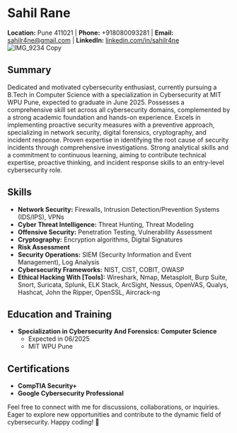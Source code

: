 # Sahil Rane
**Location:** Pune 411021 | **Phone:** +918080093281 | **Email:** sahilr4ne@gmail.com | **LinkedIn:** [linkedin.com/in/sahilr4ne](https://www.linkedin.com/in/sahilr4ne)
![IMG_9234 Copy](https://github.com/sahilr4ne/sahilr4ne/assets/156423753/f4c804fe-b51f-432f-87a2-66b1c7fc2b22)

## Summary
Dedicated and motivated cybersecurity enthusiast, currently pursuing a B.Tech in Computer Science with a specialization in Cybersecurity at MIT WPU Pune, expected to graduate in June 2025. Possesses a comprehensive skill set across all cybersecurity domains, complemented by a strong academic foundation and hands-on experience. Excels in implementing proactive security measures with a preventive approach, specializing in network security, digital forensics, cryptography, and incident response. Proven expertise in identifying the root cause of security incidents through comprehensive investigations. Strong analytical skills and a commitment to continuous learning, aiming to contribute technical expertise, proactive thinking, and incident response skills to an entry-level cybersecurity role.

## Skills
- **Network Security:** Firewalls, Intrusion Detection/Prevention Systems (IDS/IPS), VPNs
- **Cyber Threat Intelligence:** Threat Hunting, Threat Modeling
- **Offensive Security:** Penetration Testing, Vulnerability Assessment
- **Cryptography:** Encryption algorithms, Digital Signatures
- **Risk Assessment**
- **Security Operations:** SIEM (Security Information and Event Management), Log Analysis
- **Cybersecurity Frameworks:** NIST, CIST, COBIT, OWASP
- **Ethical Hacking With [Tools]:** Wireshark, Nmap, Metasploit, Burp Suite, Snort, Suricata, Splunk, ELK Stack, ArcSight, Nessus, OpenVAS, Qualys, Hashcat, John the Ripper, OpenSSL, Aircrack-ng

## Education and Training
- **Specialization in Cybersecurity And Forensics: Computer Science**
  - Expected in 06/2025
  - MIT WPU Pune

## Certifications
- **CompTIA Security+**
- **Google Cybersecurity Professional**

Feel free to connect with me for discussions, collaborations, or inquiries. Eager to explore new opportunities and contribute to the dynamic field of cybersecurity. Happy coding! 🚀
